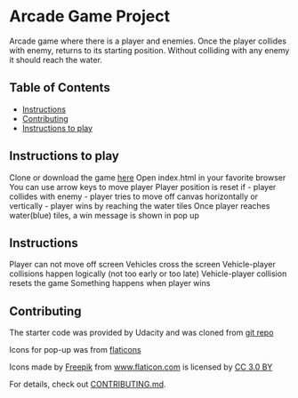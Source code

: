 # Arcade Game Project

Arcade game where there is a player and enemies. Once the player collides with enemy, returns to its starting position. Without colliding with any enemy it should reach the water.

## Table of Contents

* [Instructions](#instructions)
* [Contributing](#contributing)
* [Instructions to play](#instructionsToPlay)

## Instructions to play

Clone or download the game [here](https://github.com/div88/arcade-game.git)
Open index.html in your favorite browser
You can use arrow keys to move player
Player position is reset if
    - player collides with enemy
    - player tries to move off canvas horizontally or vertically
    - player wins by reaching the water tiles
Once player reaches water(blue) tiles, a win message is shown in pop up 

## Instructions

Player can not move off screen
Vehicles cross the screen
Vehicle-player collisions happen logically (not too early or too late)
Vehicle-player collision resets the game
Something happens when player wins

## Contributing

The starter code was provided by Udacity and was cloned from [git repo](https://github.com/udacity/frontend-nanodegree-arcade-game)

Icons for pop-up was from [flaticons](https://www.flaticon.com/) 

<div>Icons made by <a href="http://www.freepik.com" title="Freepik">Freepik</a> from <a href="https://www.flaticon.com/" title="Flaticon">www.flaticon.com</a> is licensed by <a href="http://creativecommons.org/licenses/by/3.0/" title="Creative Commons BY 3.0" target="_blank">CC 3.0 BY</a></div>

For details, check out [CONTRIBUTING.md](CONTRIBUTING.md).
